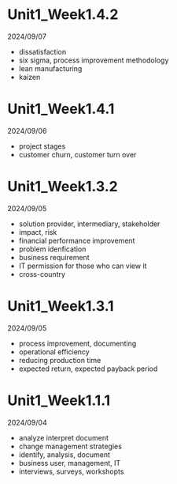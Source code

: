 # Unit1_Week1.4.2

2024/09/07

- dissatisfaction
- six sigma, process improvement methodology
- lean manufacturing
- kaizen

# Unit1_Week1.4.1

2024/09/06

- project stages
- customer churn, customer turn over

# Unit1_Week1.3.2

2024/09/05

- solution provider, intermediary, stakeholder
- impact, risk
- financial performance improvement
- problem idenfication
- business requirement
- IT permission for those who can view it
- cross-country

# Unit1_Week1.3.1

2024/09/05

- process improvement, documenting
- operational efficiency
- reducing production time
- expected return, expected payback period


# Unit1_Week1.1.1

2024/09/04

- analyze interpret document
- change management strategies
- identify, analysis, document
- business user, management, IT
- interviews, surveys, workshopts
